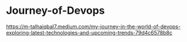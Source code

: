 # Journey-of-Devops
https://m-talhaiqbal7.medium.com/my-journey-in-the-world-of-devops-exploring-latest-technologies-and-upcoming-trends-79d4c6578b8c
